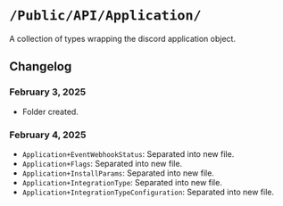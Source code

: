 # `/Public/API/Application/`

A collection of types wrapping the discord application object.

## Changelog

### February 3, 2025
- Folder created.

### February 4, 2025
- `Application+EventWebhookStatus`: Separated into new file.
- `Application+Flags`: Separated into new file.
- `Application+InstallParams`: Separated into new file.
- `Application+IntegrationType`: Separated into new file.
- `Application+IntegrationTypeConfiguration`: Separated into new file.
